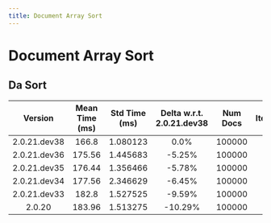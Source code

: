```yaml
---
title: Document Array Sort
---
```

# Document Array Sort

## Da Sort

| Version | Mean Time (ms) | Std Time (ms) | Delta w.r.t. 2.0.21.dev38 | Num Docs | Iterations |
| :---: | :---: | :---: | :---: | :---: | :---: |
| 2.0.21.dev38 | 166.8 | 1.080123 | 0.0% | 100000 | 25 |
| 2.0.21.dev36 | 175.56 | 1.445683 | -5.25% | 100000 | 25 |
| 2.0.21.dev35 | 176.44 | 1.356466 | -5.78% | 100000 | 25 |
| 2.0.21.dev34 | 177.56 | 2.346629 | -6.45% | 100000 | 25 |
| 2.0.21.dev33 | 182.8 | 1.527525 | -9.59% | 100000 | 25 |
| 2.0.20 | 183.96 | 1.513275 | -10.29% | 100000 | 25 |

